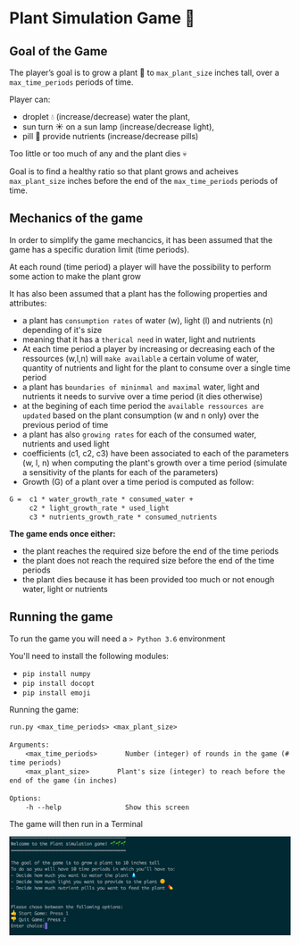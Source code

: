 # Plant Simulation Game :seedling:

## Goal of the Game

The player’s goal is to grow a plant :seedling: to `max_plant_size` inches tall, over a `max_time_periods` periods of time. 

Player can:

- droplet :droplet: (increase/decrease) water the plant, 
- sun turn :sunny: on a sun lamp (increase/decrease light), 
- pill :pill: provide nutrients (increase/decrease pills) 

Too little or too much of any and the plant dies :skull:

Goal is to find a healthy ratio so that plant grows and acheives `max_plant_size` inches before the end of the `max_time_periods` periods of time.

## Mechanics of the game

In order to simplify the game mechancics, it has been assumed that the game has a specific duration limit (time periods). 

At each round (time period) a player will have the possibility to perform some action to make the plant grow

It has also been assumed that a plant has the following properties and attributes:

- a plant has `consumption rates` of water (w), light (l) and nutrients (n) depending of it's size
- meaning that it has a `therical need` in water, light and nutrients
- At each time period a player by increasing or decreasing each of the ressources (w,l,n) will `make available` a certain volume of water, quantity of nutrients and light for the plant to consume over a single time period
- a plant has `boundaries of mininmal and maximal` water, light and nutrients it needs to survive over a time period (it dies otherwise)
- at the begining of each time period the `available ressources are updated` based on the plant consumption (w and n only) over the previous period of time 
- a plant has also `growing rates` for each of the consumed water, nutrients and used light
- coefficients (c1, c2, c3) have been associated to each of the parameters (w, l, n) when computing the plant's growth over a time period (simulate a sensitivity of the plants for each of the parameters)
- Growth (G) of a plant over a time period is computed as follow:

```
G =  c1 * water_growth_rate * consumed_water + 
	 c2 * light_growth_rate * used_light
	 c3 * nutrients_growth_rate * consumed_nutrients

```

**The game ends once either:**

- the plant reaches the required size before the end of the time periods
- the plant does not reach the required size before the end of the time periods
- the plant dies because it has been provided too much or not enough water, light or nutrients


## Running the game

To run the game you will need a `> Python 3.6` environment

You'll need to install the following modules:

- `pip install numpy`
- `pip install docopt`
- `pip install emoji`

Running the game:

```
run.py <max_time_periods> <max_plant_size>

Arguments:
    <max_time_periods>       Number (integer) of rounds in the game (# time periods)
    <max_plant_size>       Plant's size (integer) to reach before the end of the game (in inches)

Options:
    -h --help                Show this screen
```

The game will then run in a Terminal

![game screenshot](./game_screenshot.png)



